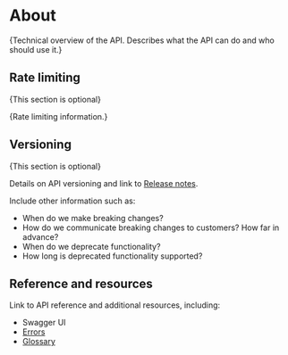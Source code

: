 # About

{Technical overview of the API. Describes what the API can do and who should use it.}

## Rate limiting

{This section is optional}

{Rate limiting information.}

## Versioning

{This section is optional}

Details on API versioning and link to [Release notes](../release-notes.md).

Include other information such as:

* When do we make breaking changes?
* How do we communicate breaking changes to customers? How far in advance?
* When do we deprecate functionality?
* How long is deprecated functionality supported?

## Reference and resources

Link to API reference and additional resources, including:

* Swagger UI
* [Errors](../errors.md)
* [Glossary](../glossary.md)